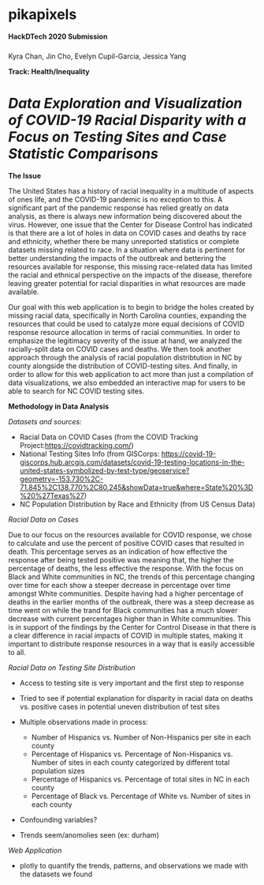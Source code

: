 # pikapixels
<b>HackDTech 2020 Submission</b>
###
Kyra Chan, Jin Cho, Evelyn Cupil-Garcia, Jessica Yang

<b>Track: Health/Inequality</b>
###
# <i>Data Exploration and Visualization of COVID-19 Racial Disparity with a Focus on Testing Sites and Case Statistic Comparisons</i>

<b>The Issue</b>

The United States has a history of racial inequality in a multitude of aspects of ones life, and the COVID-19 pandemic is no exception to this. A significant part of the pandemic response has relied greatly on data analysis, as there is always new information being discovered about the virus. However, one issue that the Center for Disease Control has indicated is that there are a lot of holes in data on COVID cases and deaths by race and ethnicity, whether there be many unreported statistics or complete datasets missing related to race. In a situation where data is pertinent for better understanding the impacts of the outbreak and bettering the resources available for response, this missing race-related data has limited the racial and ethnical perspective on the impacts of the disease, therefore leaving greater potential for racial disparities in what resources are made available.

Our goal with this web application is to begin to bridge the holes created by missing racial data, specifically in North Carolina counties, expanding the resources that could be used to catalyze more equal decisions of COVID response resource allocation in terms of racial communities. In order to emphasize the legitimacy severity of the issue at hand, we analyzed the racially-split data on COVID cases and deaths. We then took another approach through the analysis of racial population distribtution in NC by county alongside the distribution of COVID-testing sites. And finally, in order to allow for this web application to act more than just a compilation of data visualizations, we also embedded an interactive map for users to be able to search for NC COVID testing sites.


<b>Methodology in Data Analysis</b>

<i>Datasets and sources:</i>

- Racial Data on COVID Cases (from the COVID Tracking Project:https://covidtracking.com/)
- National Testing Sites Info (from GISCorps: https://covid-19-giscorps.hub.arcgis.com/datasets/covid-19-testing-locations-in-the-united-states-symbolized-by-test-type/geoservice?geometry=-153.730%2C-71.845%2C138.770%2C80.245&showData=true&where=State%20%3D%20%27Texas%27)
- NC Population Distribution by Race and Ethnicity (from US Census Data)

<i>Racial Data on Cases</i>

Due to our focus on the resources available for COVID response, we chose to calculate and use the percent of positive COVID cases that resulted in death. This percentage serves as an indication of how effective the response after being tested positive was meaning that, the higher the percentage of deaths, the less effective the response. With the focus on Black and White communities in NC, the trends of this percentage changing over time for each show a steeper decrease in percentage over time amongst White communities. Despite having had a higher percentage of deaths in the earlier months of the outbreak, there was a steep decrease as time went on while the trand for Black communities has a much slower decrease with current percentages higher than in White communities. This is in support of the findings by the Center for Control Disease in that there is a clear difference in racial impacts of COVID in multiple states, making it important to distribute response resources in a way that is easily accessible to all.

<i>Racial Data on Testing Site Distribution</i>
- Access to testing site is very important and the first step to response
- Tried to see if potential explanation for disparity in racial data on deaths vs. positive cases in potential uneven distribution of test sites
- Multiple observations made in process:
  - Number of Hispanics vs. Number of Non-Hispanics per site in each county
  - Percentage of Hispanics vs. Percentage of Non-Hispanics vs. Number of sites in each county categorized by different total population sizes
  - Percentage of Hispanics vs. Percentage of total sites in NC in each county
  - Percentage of Black vs. Percentage of White vs. Number of sites in each county

 - Confounding variables?
 - Trends seem/anomolies seen (ex: durham)
 
 
<i>Web Application</i>
- plotly to quantify the trends, patterns, and observations we made with the datasets we found

